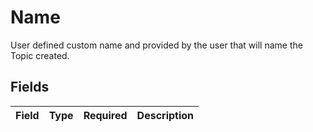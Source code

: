 # Name

User defined custom name and provided by the user that will name the Topic created.


## Fields

| Field       | Type        | Required    | Description |
| ----------- | ----------- | ----------- | ----------- |